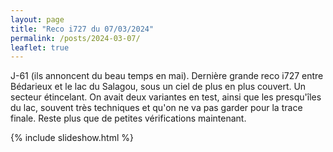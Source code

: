 ```yaml
---
layout: page
title: "Reco i727 du 07/03/2024"
permalink: /posts/2024-03-07/
leaflet: true
---
```

J-61 (ils annoncent du beau temps en mai). Dernière grande reco i727 entre Bédarieux et le lac du Salagou, sous un ciel de plus en plus couvert. Un secteur étincelant. On avait deux variantes en test, ainsi que les presqu'îles du lac, souvent très techniques et qu'on ne va pas garder pour la trace finale. Reste plus que de petites vérifications maintenant.

{% include slideshow.html %}